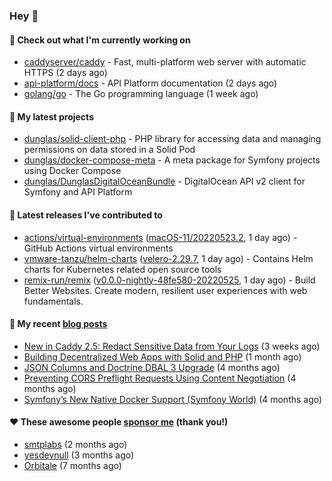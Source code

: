 ### Hey 👋

#### 👷 Check out what I'm currently working on

- [caddyserver/caddy](https://github.com/caddyserver/caddy) - Fast, multi-platform web server with automatic HTTPS (2 days ago)
- [api-platform/docs](https://github.com/api-platform/docs) - API Platform documentation (2 days ago)
- [golang/go](https://github.com/golang/go) - The Go programming language (1 week ago)

#### 🌱 My latest projects

- [dunglas/solid-client-php](https://github.com/dunglas/solid-client-php) - PHP library for accessing data and managing permissions on data stored in a Solid Pod
- [dunglas/docker-compose-meta](https://github.com/dunglas/docker-compose-meta) - A meta package for Symfony projects using Docker Compose
- [dunglas/DunglasDigitalOceanBundle](https://github.com/dunglas/DunglasDigitalOceanBundle) - DigitalOcean API v2 client for Symfony and API Platform

#### 🔭 Latest releases I've contributed to

- [actions/virtual-environments](https://github.com/actions/virtual-environments) ([macOS-11/20220523.2](https://github.com/actions/virtual-environments/releases/tag/macOS-11%2F20220523.2), 1 day ago) - GitHub Actions virtual environments
- [vmware-tanzu/helm-charts](https://github.com/vmware-tanzu/helm-charts) ([velero-2.29.7](https://github.com/vmware-tanzu/helm-charts/releases/tag/velero-2.29.7), 1 day ago) - Contains Helm charts for Kubernetes related open source tools
- [remix-run/remix](https://github.com/remix-run/remix) ([v0.0.0-nightly-48fe580-20220525](https://github.com/remix-run/remix/releases/tag/v0.0.0-nightly-48fe580-20220525), 1 day ago) - Build Better Websites. Create modern, resilient user experiences with web fundamentals.

#### 📜 My recent [blog posts](https://dunglas.fr)

- [New in Caddy 2.5: Redact Sensitive Data from Your Logs](https://dunglas.fr/2022/04/caddy-logging-security-improvements/) (3 weeks ago)
- [Building Decentralized Web Apps with Solid and PHP](https://dunglas.fr/2022/04/building-decentralized-web-apps-with-solid-and-php/) (1 month ago)
- [JSON Columns and Doctrine DBAL 3 Upgrade](https://dunglas.fr/2022/01/json-columns-and-doctrine-dbal-3-upgrade/) (4 months ago)
- [Preventing CORS Preflight Requests Using Content Negotiation](https://dunglas.fr/2022/01/preventing-cors-preflight-requests-using-content-negotiation/) (4 months ago)
- [Symfony’s New Native Docker Support (Symfony World)](https://dunglas.fr/2021/12/symfonys-new-native-docker-support-symfony-world/) (4 months ago)

#### ❤️ These awesome people [sponsor me](https://github.com/sponsors/dunglas) (thank you!)

- [smtplabs](https://github.com/smtplabs) (2 months ago)
- [yesdevnull](https://github.com/yesdevnull) (3 months ago)
- [Orbitale](https://github.com/Orbitale) (7 months ago)
